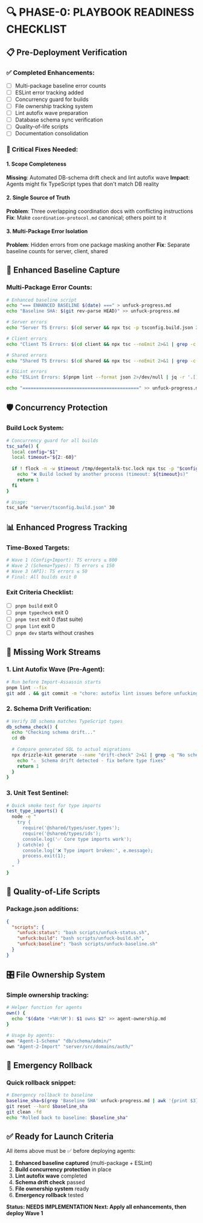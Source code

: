 # 🔍 PHASE-0: PLAYBOOK READINESS CHECKLIST

## 📋 Pre-Deployment Verification

### ✅ Completed Enhancements:
- [ ] Multi-package baseline error counts
- [ ] ESLint error tracking added  
- [ ] Concurrency guard for builds
- [ ] File ownership tracking system
- [ ] Lint autofix wave preparation
- [ ] Database schema sync verification
- [ ] Quality-of-life scripts
- [ ] Documentation consolidation

### 🚨 Critical Fixes Needed:

#### 1. Scope Completeness
**Missing**: Automated DB-schema drift check and lint autofix wave
**Impact**: Agents might fix TypeScript types that don't match DB reality

#### 2. Single Source of Truth  
**Problem**: Three overlapping coordination docs with conflicting instructions
**Fix**: Make `coordination-protocol.md` canonical; others point to it

#### 3. Multi-Package Error Isolation
**Problem**: Hidden errors from one package masking another
**Fix**: Separate baseline counts for server, client, shared

## 🎯 Enhanced Baseline Capture

### Multi-Package Error Counts:
```bash
# Enhanced baseline script
echo "=== ENHANCED BASELINE $(date) ===" > unfuck-progress.md
echo "Baseline SHA: $(git rev-parse HEAD)" >> unfuck-progress.md

# Server errors
echo "Server TS Errors: $(cd server && npx tsc -p tsconfig.build.json 2>&1 | grep -c 'error TS' || echo 'BROKEN')" >> unfuck-progress.md

# Client errors  
echo "Client TS Errors: $(cd client && npx tsc --noEmit 2>&1 | grep -c 'error TS' || echo 'BROKEN')" >> unfuck-progress.md

# Shared errors
echo "Shared TS Errors: $(cd shared && npx tsc --noEmit 2>&1 | grep -c 'error TS' || echo 'BROKEN')" >> unfuck-progress.md

# ESLint errors
echo "ESLint Errors: $(pnpm lint --format json 2>/dev/null | jq -r '.[] | .errorCount' | paste -sd+ | bc || echo 'BROKEN')" >> unfuck-progress.md

echo "===========================================" >> unfuck-progress.md
```

## 🛡️ Concurrency Protection

### Build Lock System:
```bash
# Concurrency guard for all builds
tsc_safe() {
  local config="$1"
  local timeout="${2:-60}"
  
  if ! flock -n -w $timeout /tmp/degentalk-tsc.lock npx tsc -p "$config" 2>&1; then
    echo "❌ Build locked by another process (timeout: ${timeout}s)"
    return 1
  fi
}

# Usage:
tsc_safe "server/tsconfig.build.json" 30
```

## 📊 Enhanced Progress Tracking

### Time-Boxed Targets:
```bash
# Wave 1 (Config+Import): TS errors ≤ 800
# Wave 2 (Schema+Types): TS errors ≤ 150  
# Wave 3 (API): TS errors ≤ 50
# Final: All builds exit 0
```

### Exit Criteria Checklist:
- [ ] `pnpm build` exit 0
- [ ] `pnpm typecheck` exit 0  
- [ ] `pnpm test` exit 0 (fast suite)
- [ ] `pnpm lint` exit 0
- [ ] `pnpm dev` starts without crashes

## 🔧 Missing Work Streams

### 1. Lint Autofix Wave (Pre-Agent):
```bash
# Run before Import-Assassin starts
pnpm lint --fix
git add . && git commit -m "chore: autofix lint issues before unfucking"
```

### 2. Schema Drift Verification:
```bash
# Verify DB schema matches TypeScript types
db_schema_check() {
  echo "Checking schema drift..."
  cd db
  
  # Compare generated SQL to actual migrations
  npx drizzle-kit generate --name "drift-check" 2>&1 | grep -q "No schema changes" || {
    echo "⚠️  Schema drift detected - fix before type fixes"
    return 1
  }
}
```

### 3. Unit Test Sentinel:
```bash
# Quick smoke test for type imports
test_type_imports() {
  node -e "
    try {
      require('@shared/types/user.types');
      require('@shared/types/ids');
      console.log('✅ Core type imports work');
    } catch(e) {
      console.log('❌ Type import broken:', e.message);
      process.exit(1);
    }
  "
}
```

## 📝 Quality-of-Life Scripts

### Package.json additions:
```json
{
  "scripts": {
    "unfuck:status": "bash scripts/unfuck-status.sh",
    "unfuck:build": "bash scripts/unfuck-build.sh", 
    "unfuck:baseline": "bash scripts/unfuck-baseline.sh"
  }
}
```

## 🎛️ File Ownership System

### Simple ownership tracking:
```bash
# Helper function for agents
own() { 
  echo "$(date '+%H:%M'): $1 owns $2" >> agent-ownership.md
}

# Usage by agents:
own "Agent-1-Schema" "db/schema/admin/"
own "Agent-2-Import" "server/src/domains/auth/"
```

## 🚨 Emergency Rollback

### Quick rollback snippet:
```bash
# Emergency rollback to baseline
baseline_sha=$(grep 'Baseline SHA' unfuck-progress.md | awk '{print $3}')
git reset --hard $baseline_sha
git clean -fd
echo "Rolled back to baseline: $baseline_sha"
```

## ✅ Ready for Launch Criteria

All items above must be ✅ before deploying agents:

1. **Enhanced baseline captured** (multi-package + ESLint)
2. **Build concurrency protection** in place
3. **Lint autofix wave** completed
4. **Schema drift check** passed
5. **File ownership system** ready
6. **Emergency rollback** tested

**Status: NEEDS IMPLEMENTATION** 
**Next: Apply all enhancements, then deploy Wave 1**